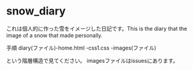 # snow_diary
これは個人的に作った雪をイメージした日記です。This is the diary that the image of a snow that made personally.

手順
diary(ファイル)-home.html
               -css1.css
               -images(ファイル)
               
  という階層構造で見てください。
  imagesファイルはissuesにあります。
